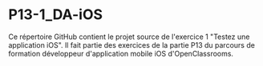 # P13-1_DA-iOS

Ce répertoire GitHub contient le projet source de l'exercice 1 "Testez une application iOS".
Il fait partie des exercices de la partie P13 du parcours de formation développeur d'application mobile iOS d'OpenClassrooms.
